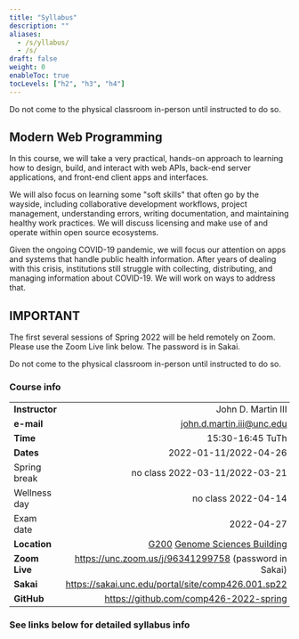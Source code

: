 ```yaml
---
title: "Syllabus"
description: ""
aliases:
  - /s/yllabus/
  - /s/
draft: false
weight: 0
enableToc: true
tocLevels: ["h2", "h3", "h4"]
---
```


Do not come to the physical classroom in-person until instructed to do so.

## Modern Web Programming

In this course, we will take a very practical, hands-on approach to learning how to design, build, and interact with web APIs, back-end server applications, and front-end client apps and interfaces.

We will also focus on learning some "soft skills" that often go by the wayside, including collaborative development workflows, project management, understanding errors, writing documentation, and maintaining healthy work practices.
We will discuss licensing and make use of and operate within open source ecosystems.

Given the ongoing COVID-19 pandemic, we will focus our attention on apps and systems that handle public health information.
After years of dealing with this crisis, institutions still struggle with collecting, distributing, and managing information about COVID-19.
We will work on ways to address that.

## IMPORTANT

The first several sessions of Spring 2022 will be held remotely on Zoom.
Please use the Zoom Live link below.
The password is in Sakai.

Do not come to the physical classroom in-person until instructed to do so.

### Course info

|   |   |
|---|---:|
| **Instructor** | John D. Martin III |
| **e-mail** | [john.d.martin.iii@unc.edu](mailto:john.d.martin.iii@unc.edu) |
| **Time** | 15:30-16:45 TuTh |
| **Dates** | 2022-01-11/2022-04-26 | 
| Spring break | no class 2022-03-11/2022-03-21 |
| Wellness day | no class 2022-04-14 |
| Exam date | 2022-04-27 |
| **Location** | [G200](https://hotline.unc.edu/public/?classroom3&room=Genome%20Science%20G200) [Genome Sciences Building](https://map.concept3d.com/?id=111#!m/104835) |
| **Zoom Live** | https://unc.zoom.us/j/96341299758 (password in Sakai)|
| **Sakai** | https://sakai.unc.edu/portal/site/comp426.001.sp22 |
| **GitHub**  | https://github.com/comp426-2022-spring |

### See links below for detailed syllabus info
